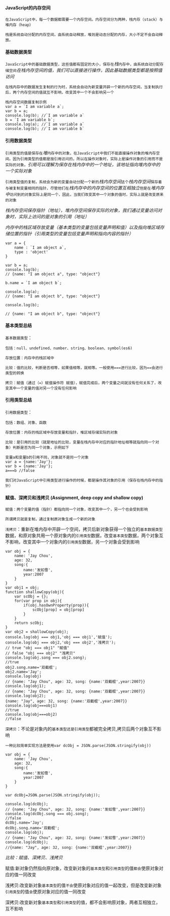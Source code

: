 #### JavaScript的内存空间
`在JavaScript中，每一个数据都需要一个内存空间。内存空间分为两种，栈内存（stack）与堆内存（heap）`

`栈是系统自动分配的内存空间，由系统自动释放，堆则是动态分配的内存，大小不定不会自动释放。`
#### 基础数据类型
`JavaScript中的基础数据类型，这些值都有固定的大小，保存在`*栈*`内存中，由系统自动分配存储空间`*在栈内存空间的值，我们可以直接进行操作，因此基础数据类型都是按照值访问*

`在栈内存中的数据发生复制的行为时，系统会自动为新变量开辟一个新的内存空间，当复制执行后，两个内存空间的值就互不影响，改变其中一个不会影响另一个`
```
栈内存空间数据复制示例
var a = `I am variable a`;
var b = a; 
console.log(b); //`I am variable a`
b = `I am variable b`;
console.log(a); //`I am variable a`
console.log(b); //`I am variable b`
```
#### 引用数据类型
`引用类型的值是保存在`*堆*`内存中的对象，在JavaScript中我们不能直接操作对象的堆内存空间。因为引用类型的值都是按引用访问的，所以在操作对象时，实际上是操作对象的引用而不是实际的对象。`*引用可以理解为保存在栈内存中的一个地址，该地址指向堆内存中的一个实际对象*

`引用类型值的复制，系统会为新的变量自动分配一个新的`*栈内存空间*`这个`*栈内存空间*`保存着与被复制变量相同的指针，尽管他们在`*栈内存中的内存空间的位置互相独立*`但是在`*堆内存中*`访问到的对象实际上是同一个，因此，当我们改变其中一个对象的值时，实际上就是改变原来的对象`

*栈内存空间保存指针（地址），堆内存空间保存实际的对象，我们通过变量访问对象时，实际上访问的是对象的引用（地址）*

*内存中的栈区域存放变量（基本类型的变量包括变量声明和值）以及指向堆区域存储位置的指针（引用类型的变量包括变量声明和指向内容的指针）*

```
var a = {
    name : `I am object a`,
    type : 'object'
}

var b = a;
console.log(b);
// {name: "I am object a", type: "object"}

b.name = `I am object b`;

console.log(a);
// {name: "I am object b", type: "object"}

console.log(b);

// {name: "I am object b", type: "object"}

```
#### 基本类型总结
`基本数据类型`：

`包括：null、undefined、number、string、boolean、symbol(es6)`

`存放位置：内存中的栈区域中`

`比较：值的比较，判断是否相等，如果值相等，就相等。一般使用===进行比较，因为==会进行类型的转换`

`拷贝：赋值（通过（=）赋值操作符 赋值），赋值完成后，两个变量之间就没有任何关系了，改变其中一个变量的值对另一个没有任何影响`

#### 引用类型总结
`引用数据类型`：

`包括：数组、对象、函数`

`存放位置：内存的栈区域中存放变量和指针，堆区域存储实际的对象`

`比较：是引用的比较（就是地址的比较，变量在栈内存中对应的指针地址相等就指向同一个对象）判断是否为同一个对象，示例如下`
```
变量a和变量b的引用不同，对象就不是同一个对象
var a = {name:'Jay'};
var b = {name:'Jay'};
a===b //false
```

`我们对JavaScript中引用类型进行操作的时候，都是操作其对象的引用（保存在栈内存中的指针）`

#### 赋值、深拷贝和浅拷贝 (Assignment, deep copy and shallow copy)

`赋值：两个变量的值（指针）都指向同一个对象，改变其中一个，另一个也会受到影响`

`所谓拷贝就是复制，通过复制原对象生成一个新的对象`

`浅拷贝`：重新在堆内存中开辟一个空间，拷贝后新对象获得一个独立的`基本数据类型`数据，和原对象共用一个原对象内的`引用类型`数据，改变`基本类型`数据，两个对象互不影响，改变其中一个对象内的`引用类型`数据，另一个对象会受到影响
```
var obj = {
    name: 'Jay Chou',
    age: 32,
    song:{
        name:'发如雪',
        year:2007
    }
}
var obj1 = obj;
function shallowCopy(obj){
    var scObj = {};
    for(var prop in obj){
        if(obj.hasOwnProperty(prop)){
            scObj[prop] = obj[prop]
        }
    }
    return scObj;
}
var obj2 = shallowCopy(obj);
console.log(obj === obj1,'obj === obj1','赋值');
console.log(obj === obj2,'obj === obj2','浅拷贝');
// true "obj === obj1" "赋值"
// false "obj === obj2" "浅拷贝"
console.log(obj.song === obj2.song);
//true
obj2.song.name='双截棍';
obj2.name='Jay';
console.log(obj)
// {name: "Jay Chou", age: 32, song: {name:'双截棍',year:2007}}
console.log(obj1);
// {name: "Jay Chou", age: 32, song: {name:'双截棍',year:2007}}
console.log(obj2);
{name: "Jay", age: 32, song: {name:'双截棍',year:2007}}
console.log(obj===obj1)
//true
console.log(obj===obj2)
//false
```
`深拷贝`：不论是对象内的`基本类型还是引用类型`都被完全拷贝,拷贝后两个对象互不影响

`一种比较简单实现方法是使用var dcObj = JSON.parse(JSON.stringify(obj))`
```
var obj = {
    name: 'Jay Chou',
    age: 32,
    song:{
        name:'发如雪',
        year:2007
    }
}

var dcObj=JSON.parse(JSON.stringify(obj));

console.log(dcObj);
// {name: "Jay Chou", age: 32, song: {name:'发如雪',year:2007}}
console.log(dcObj.song === obj.song);
//false
dcObj.name='Jay';
dcObj.song.name='双截棍';
console.log(obj);
// {name: "Jay Chou", age: 32, song: {name:'发如雪',year:2007}}
console.log(dcObj);
//{name: "Jay", age: 32, song: {name:'双截棍',year:2007}}
```
*比较：赋值、深拷贝、浅拷贝*

赋值:新对象仍然指向原对象，改变新对象的`基本类型`和`引用类型`的值`都会`使原对象对应的值一同改变

浅拷贝:改变新对象`基本类型`的值`不会`使原对象对应的值一起改变，但是改变新对象`引用类型`的值`会`使原对象对应的值一同改变

深拷贝:改变新对象`基本类型`和`引用类型`的值，都不会影响原对象，两者互相独立，互不影响


